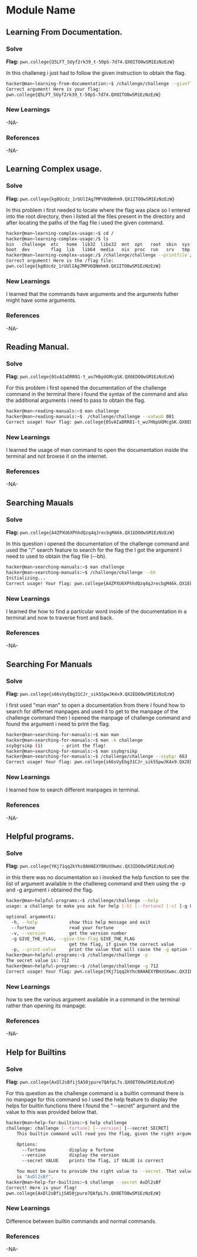 # Module Name

## Learning From Documentation.

### Solve
**Flag:** `pwn.college{Q5LFT_SUyf2rk39_t-50pS-7d74.QX0ITO0wSM1EzNzEzW}`

In this challeneg i just had to follow the given instruction to obtain the flag.

```bash
hacker@man~learning-from-documentation:~$ /challenge/challenge --giveflag
Correct argument! Here is your flag:
pwn.college{Q5LFT_SUyf2rk39_t-50pS-7d74.QX0ITO0wSM1EzNzEzW}
```

### New Learnings
-NA-
### References 
-NA-


## Learning Complex usage.

### Solve
**Flag:** `pwn.college{kg8Ucdz_1rUUlIAg7MPV6QNmhm9.QX1ITO0wSM1EzNzEzW}`

In this problem i first needed to locate where the flag was place so I entered into the root directory, then i listed all the files present in the directory and after locating the paths of the flag file i used the given command.

```bash
hacker@man~learning-complex-usage:~$ cd /
hacker@man~learning-complex-usage:/$ ls
bin   challenge  etc   home  lib32  libx32  mnt  opt   root  sbin  sys  usr
boot  dev        flag  lib   lib64  media   nix  proc  run   srv   tmp  var
hacker@man~learning-complex-usage:/$ /challenge/challenge --printfile /flag
Correct argument! Here is the /flag file:
pwn.college{kg8Ucdz_1rUUlIAg7MPV6QNmhm9.QX1ITO0wSM1EzNzEzW}
```

### New Learnings
I learned that the commands have arguments and the arguments futher might have some arguments.
### References 
-NA-


## Reading Manual.

### Solve
**Flag:** `pwn.college{0SvAIaDRR81-t_wu7HbpUGMcgSK.QX0EDO0wSM1EzNzEzW}`

For this problem i first opened the documentation of the challenge command in the terminal there i found the syntax of the command and also the additional arguments i need to pass to obtain the flag. 

```bash
hacker@man~reading-manuals:~$ man challenge
hacker@man~reading-manuals:~$  /challenge/challenge --vatwub 081
Correct usage! Your flag: pwn.college{0SvAIaDRR81-t_wu7HbpUGMcgSK.QX0EDO0wSM1EzNzEzW}
```

### New Learnings
I learned the usage of man command to open the documentation inside the terminal and not browse it on the internet.
### References 
-NA-


## Searching Mauals

### Solve
**Flag:** `pwn.college{A4ZPXU6XPhhdQzq4qJrecbgM46k.QX1EDO0wSM1EzNzEzW}`

In this question i opened the documentation of the challenge command and used the "/" search feature to search for the flag the I got the argument I need to used to obtain the flag file (--bh).

```bash
hacker@man~searching-manuals:~$ man challenge
hacker@man~searching-manuals:~$ /challenge/challenge --bh
Initializing...
Correct usage! Your flag: pwn.college{A4ZPXU6XPhhdQzq4qJrecbgM46k.QX1EDO0wSM1EzNzEzW}
```

### New Learnings
I learned the how to find a particular word inside of the documentation in a terminal and now to traverse front and back.
### References 
-NA-

## Searching For Manuals

### Solve
**Flag:** `pwn.college{s66sVyEbg31CJr_sik55pwJK4x9.QX2EDO0wSM1EzNzEzW}`

I first used "man man" to open a documentation from there I found how to search for differnet manpages and used it to get to the manpage of the challenge command then I opened the manpage of challenge command and found the argument i need to print the flag.

```bash
hacker@man~searching-for-manuals:~$ man man
hacker@man~searching-for-manuals:~$ man -k challenge
ssybgrsikp (1)       - print the flag!
hacker@man~searching-for-manuals:~$ man ssybgrsikp
hacker@man~searching-for-manuals:~$ /challenge/challenge --ssybgr 663
Correct usage! Your flag: pwn.college{s66sVyEbg31CJr_sik55pwJK4x9.QX2EDO0wSM1EzNzEzW}
```

### New Learnings
I learned how to search different manpages in terminal.
### References 
-NA-

## Helpful programs.

### Solve
**Flag:** `pwn.college{YKj71qq2kYhc0AHAEXYBHzUXwmc.QX3IDO0wSM1EzNzEzW}`

in this there was no documentation so i invoked the help function to see the list of argument available in the challeneg command and then using the -p and -g argument i obtained the flag.

```bash
hacker@man~helpful-programs:~$ /challenge/challenge --help
usage: a challenge to make you ask for help [-h] [--fortune] [-v] [-g GIVE_THE_FLAG] [-p]

optional arguments:
  -h, --help            show this help message and exit
  --fortune             read your fortune
  -v, --version         get the version number
  -g GIVE_THE_FLAG, --give-the-flag GIVE_THE_FLAG
                        get the flag, if given the correct value
  -p, --print-value     print the value that will cause the -g option to give you the flag
hacker@man~helpful-programs:~$ /challenge/challenge -p
The secret value is: 712
hacker@man~helpful-programs:~$ /challenge/challenge -g 712
Correct usage! Your flag: pwn.college{YKj71qq2kYhc0AHAEXYBHzUXwmc.QX3IDO0wSM1EzNzEzW}
```

### New Learnings
how to see the various argument available in a command in the terminal rather than opening its manpage.
### References 
-NA-

## Help for Builtins

### Solve
**Flag:** `pwn.college{AxDl2sBfijSA50jpure7QAfpL7s.QX0ETO0wSM1EzNzEzW}`

For this question as the challenge command is a builtin command there is no manpage for this command so I used the help feature to display the helps for builtin functions there I found the "--secret" argument and the value to this was provided below that.

```bash
hacker@man~help-for-builtins:~$ help challenge
challenge: challenge [--fortune] [--version] [--secret SECRET]
    This builtin command will read you the flag, given the right arguments!

    Options:
      --fortune         display a fortune
      --version         display the version
      --secret VALUE    prints the flag, if VALUE is correct

    You must be sure to provide the right value to --secret. That value
    is "AxDl2sBf".
hacker@man~help-for-builtins:~$ challenge --secret AxDl2sBf
Correct! Here is your flag!
pwn.college{AxDl2sBfijSA50jpure7QAfpL7s.QX0ETO0wSM1EzNzEzW}
```

### New Learnings
Difference between builtin commands and normal commands.
### References 
-NA-


